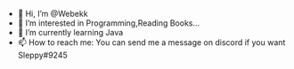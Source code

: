 - 👋 Hi, I’m @Webekk
- 👀 I’m interested in Programming,Reading Books...
- 🌱 I’m currently learning Java
- 📫 How to reach me: You can send me a message on discord if you want Sleppy#9245

<!---
Webekk/Webekk is a ✨ special ✨ repository because its `README.md` (this file) appears on your GitHub profile.
You can click the Preview link to take a look at your changes.
--->
